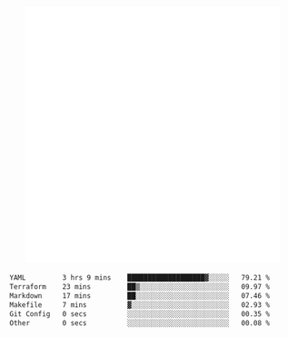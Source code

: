<div align="center">
    <a href="https://konst.fish">
        <img src="https://raw.githubusercontent.com/konstfish/konstfish/master/fish.svg" alt="Logo" width="450"/>
    </a>
</div>

<!--START_SECTION:waka-->

```text
YAML         3 hrs 9 mins    ███████████████████▓░░░░░   79.21 %
Terraform    23 mins         ██▒░░░░░░░░░░░░░░░░░░░░░░   09.97 %
Markdown     17 mins         ██░░░░░░░░░░░░░░░░░░░░░░░   07.46 %
Makefile     7 mins          ▓░░░░░░░░░░░░░░░░░░░░░░░░   02.93 %
Git Config   0 secs          ░░░░░░░░░░░░░░░░░░░░░░░░░   00.35 %
Other        0 secs          ░░░░░░░░░░░░░░░░░░░░░░░░░   00.08 %
```

<!--END_SECTION:waka-->
